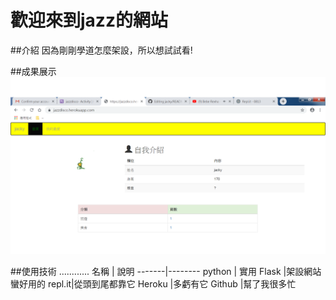# 歡迎來到jazz的網站
##介紹
因為剛剛學道怎麼架設，所以想試試看!

##成果展示
![](https://github.com/jazzdemo/jacky/raw/master/%E6%9C%AA%E5%91%BD%E5%90%8D.png)

##使用技術
............
名稱   |   說明
-------|--------
python |   實用
Flask  |架設網站蠻好用的
repl.it|從頭到尾都靠它
Heroku |多虧有它
Github |幫了我很多忙
